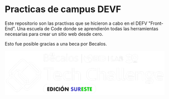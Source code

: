 # Practicas de campus DEVF

Este repositorio son las practivas que se hicieron a cabo en el DEFV "Front-End".
Una escuela de Code donde se aprendierón todas las herramientas necesarias para crear un sitio web desde cero.

Esto fue posible gracias a una beca por Becalos.

<img src="./styles/img/BecalosSur.097c92b9.png">
